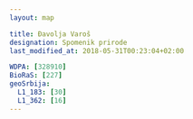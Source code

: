 ```yaml
---
layout: map

title: Đavolja Varoš
designation: Spomenik prirode
last_modified_at: 2018-05-31T00:23:04+02:00

WDPA: [328910]
BioRaS: [227]
geoSrbija:
  L1_183: [30]
  L1_362: [16]
---
```

